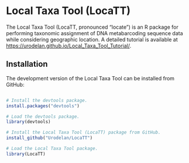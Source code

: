 
# Local Taxa Tool (LocaTT)

<!-- badges: start -->
<!-- badges: end -->

The Local Taxa Tool (LocaTT, pronounced “locate”) is an R package for performing taxonomic assignment of DNA metabarcoding sequence data while considering geographic location. A detailed tutorial is available at <https://urodelan.github.io/Local_Taxa_Tool_Tutorial/>.

## Installation

The development version of the Local Taxa Tool can be installed from GitHub:

``` r

# Install the devtools package.
install.packages("devtools")

# Load the devtools package.
library(devtools)

# Install the Local Taxa Tool (LocaTT) package from GitHub.
install_github("Urodelan/LocaTT")

# Load the Local Taxa Tool package.
library(LocaTT)

```
